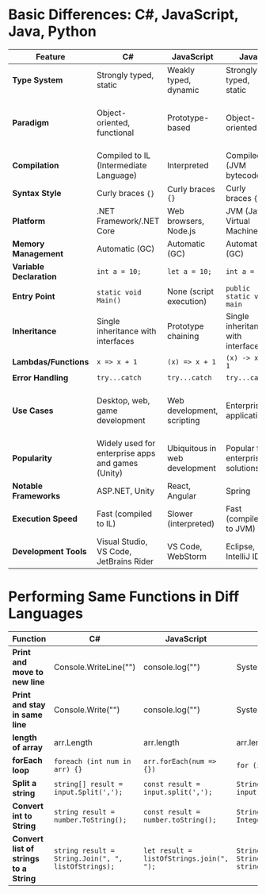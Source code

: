# Basic Differences: C#, JavaScript, Java, Python

| Feature                | C#                        | JavaScript             | Java                     | Python                 |
|------------------------|---------------------------|------------------------|--------------------------|------------------------|
| **Type System**        | Strongly typed, static    | Weakly typed, dynamic  | Strongly typed, static   | Strongly typed, dynamic|
| **Paradigm**           | Object-oriented, functional | Prototype-based       | Object-oriented          | Multi-paradigm (OO, functional, procedural) |
| **Compilation**        | Compiled to IL (Intermediate Language) | Interpreted          | Compiled (JVM bytecode) | Interpreted           |
| **Syntax Style**       | Curly braces `{}`         | Curly braces `{}`      | Curly braces `{}`        | Indentation-based     |
| **Platform**           | .NET Framework/.NET Core | Web browsers, Node.js  | JVM (Java Virtual Machine)| Cross-platform        |
| **Memory Management**  | Automatic (GC)           | Automatic (GC)         | Automatic (GC)           | Automatic (GC)        |
| **Variable Declaration** | `int a = 10;`            | `let a = 10;`          | `int a = 10;`            | `a = 10`              |
| **Entry Point**        | `static void Main()`      | None (script execution)| `public static void main`| `if __name__ == "__main__":` |
| **Inheritance**        | Single inheritance with interfaces | Prototype chaining   | Single inheritance with interfaces | Multiple inheritance supported |
| **Lambdas/Functions**  | `x => x + 1`             | `(x) => x + 1`         | `(x) -> x + 1`           | `lambda x: x + 1`     |
| **Error Handling**     | `try...catch`            | `try...catch`          | `try...catch`            | `try...except`        |
| **Use Cases**          | Desktop, web, game development | Web development, scripting | Enterprise applications | Data science, scripting, web development |
| **Popularity**         | Widely used for enterprise apps and games (Unity) | Ubiquitous in web development | Popular for enterprise solutions | Growing in AI/ML and scripting |
| **Notable Frameworks** | ASP.NET, Unity           | React, Angular         | Spring                   | Django, Flask         |
| **Execution Speed**    | Fast (compiled to IL)    | Slower (interpreted)   | Fast (compiled to JVM)   | Slower (interpreted)  |
| **Development Tools**  | Visual Studio, VS Code, JetBrains Rider | VS Code, WebStorm    | Eclipse, IntelliJ IDEA   | PyCharm, VS Code      |


# Performing Same Functions in Diff Languages

| Function | C# | JavaScript | Java | Python |
| -------- | -- | ---------- | ---- | ------ |
| **Print and move to new line** | Console.WriteLine("") | console.log("") | System.out.println("") | print("/n") |
| **Print and stay in same line** | Console.Write("") | console.log("") | System.out.print("") | print("") |
| **length of array** | arr.Length | arr.length | arr.length | len(arr) |
| **forEach loop**  | `foreach (int num in arr) {}` | `arr.forEach(num => {})` | `for (int num : arr) {}`| `for num in arr:` |
| **Split a string** | `string[] result = input.Split(',');` | `const result = input.split(',');` | `String[] result = input.split(",");` | `result = input.split(',')` |
| **Convert int to String** | `string result = number.ToString();` | `const result = number.toString();` | `String result2 = Integer.toString(number);` | `result = str(number)` |
| **Convert list of strings to a String** | `string result = String.Join(", ", listOfStrings);` | `let result = listOfStrings.join(", ");` | `String result = String.join(", ", stringList);` | `result = ", ".join(string_list)` |
